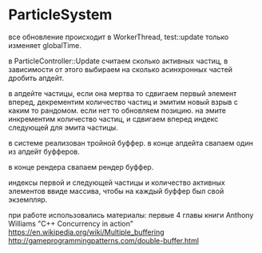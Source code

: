 ﻿# ParticleSystem

все обновление происходит в WorkerThread, test::update только изменяет globalTime.

в ParticleController::Update считаем сколько активных частиц, в зависимости от этого выбираем на сколько асинхронных частей дробить апдейт.

в апдейте частицы, если она мертва то сдвигаем первый элемент вперед, декрементим количество частиц и эмитим новый взрыв с каким то рандомом. если нет то обновляем позицию.
на эмите инкрементим количество частиц, и сдвигаем вперед индекс следующей для эмита частицы.

в системе реализован тройной буффер. в конце апдейта свапаем один из апдейт буфферов.

в конце рендера свапаем рендер буффер.

индексы первой и следующей частицы и количество активных элементов ввиде массива, чтобы на каждый буффер был свой экземпляр.

при работе использовались материалы:
первые 4 главы книги Anthony Williams "C++ Concurrency in action"
https://en.wikipedia.org/wiki/Multiple_buffering
http://gameprogrammingpatterns.com/double-buffer.html